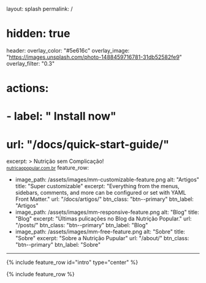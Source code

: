 layout: splash
permalink: /
# hidden: true
header:
  overlay_color: "#5e616c"
  overlay_image: "https://images.unsplash.com/photo-1488459716781-31db52582fe9"
  overlay_filter: "0.3"
#  actions:
#    - label: "<i class='fas fa-download'></i> Install now"
#      url: "/docs/quick-start-guide/"
excerpt: >
  Nutrição sem Complicação!<br />
  <small><a href="www.nutricaopopular.com.br">nutricaopopular.com.br</a></small>
feature_row:
  - image_path: /assets/images/mm-customizable-feature.png
    alt: "Artigos"
    title: "Super customizable"
    excerpt: "Everything from the menus, sidebars, comments, and more can be configured or set with YAML Front Matter."
    url: "/docs/artigos/"
    btn_class: "btn--primary"
    btn_label: "Artigos"
  - image_path: /assets/images/mm-responsive-feature.png
    alt: "Blog"
    title: "Blog"
    excerpt: "Últimas pulicações no Blog da Nutrição Popular."
    url: "/posts/"
    btn_class: "btn--primary"
    btn_label: "Blog"
  - image_path: /assets/images/mm-free-feature.png
    alt: "Sobre"
    title: "Sobre"
    excerpt: "Sobre a Nutrição Pupular"
    url: "/about/"
    btn_class: "btn--primary"
    btn_label: "Sobre"      
---

{% include feature_row id="intro" type="center" %}

{% include feature_row %}

<!-- {% include feature_row id="feature_row2" type="left" %} -->

<!-- {% include feature_row id="feature_row3" type="right" %} -->

<!-- {% include feature_row id="feature_row4" type="center" %} -->
